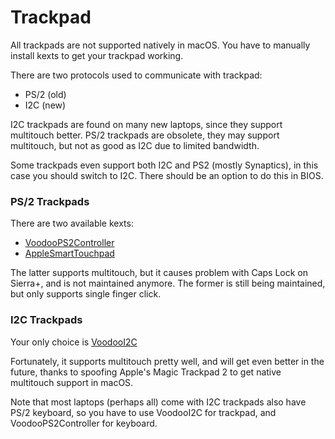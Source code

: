 # Trackpad

All trackpads are not supported natively in macOS. You have to manually install kexts to get your trackpad working.

There are two protocols used to communicate with trackpad:
* PS/2 (old)
* I2C (new)

I2C trackpads are found on many new laptops, since they support multitouch better. PS/2 trackpads are obsolete, they may support multitouch, but not as good as I2C due to limited bandwidth.

Some trackpads even support both I2C and PS2 (mostly Synaptics), in this case you should switch to I2C. There should be an option to do this in BIOS.

### PS/2 Trackpads

There are two available kexts:
* [VoodooPS2Controller](https://bitbucket.org/RehabMan/os-x-voodoo-ps2-controller)
* [AppleSmartTouchpad](https://osxlatitude.com/forums/topic/1948-elan-focaltech-and-synaptics-smart-touchpad-driver-mac-os-x/)

The latter supports multitouch, but it causes problem with Caps Lock on Sierra+, and is not maintained anymore. The former is still being maintained, but only supports single finger click.

### I2C Trackpads

Your only choice is [VoodooI2C](https://github.com/alexandred/VoodooI2C)

Fortunately, it supports multitouch pretty well, and will get even better in the future, thanks to spoofing Apple's Magic Trackpad 2 to get native multitouch support in macOS.

Note that most laptops (perhaps all) come with I2C trackpads also have PS/2 keyboard, so you have to use VoodooI2C for trackpad, and VoodooPS2Controller for keyboard.
